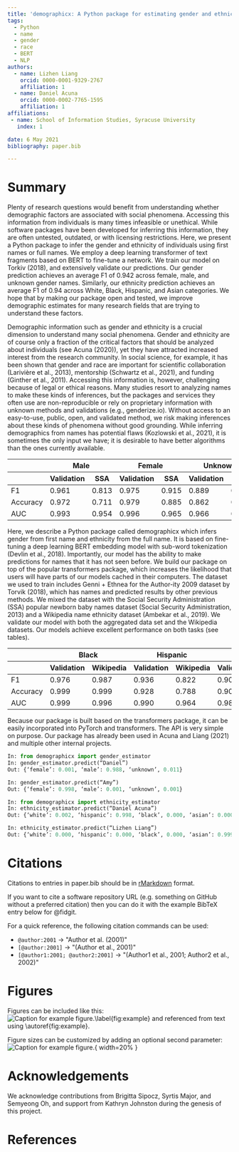 ```yaml
---
title: 'demographicx: A Python package for estimating gender and ethnicity using deep learning transformers'
tags:
  - Python
  - name
  - gender
  - race
  - BERT
  - NLP
authors:
  - name: Lizhen Liang
    orcid: 0000-0001-9329-2767
    affiliation: 1 
  - name: Daniel Acuna
    orcid: 0000-0002-7765-1595
    affiliation: 1
affiliations:
 - name: School of Information Studies, Syracuse University
   index: 1

date: 6 May 2021
bibliography: paper.bib

---
```


# Summary

Plenty of research questions would benefit from understanding whether demographic factors are associated with social phenomena. Accessing this information from individuals is many times infeasible or unethical. While software packages have been developed for inferring this information, they are often untested, outdated, or with licensing restrictions. Here, we present a Python package to infer the gender and ethnicity of individuals using first names or full names. We employ a deep learning transformer of text fragments based on BERT  to fine-tune a network. We train our model on Torkiv (2018), and extensively validate our predictions. Our gender prediction achieves an average F1 of 0.942 across female, male, and unknown gender names. Similarly, our ethnicity prediction achieves an average F1 of 0.94 across White, Black, Hispanic, and Asian categories. We hope that by making our package open and tested, we improve demographic estimates for many research fields that are trying to understand these factors.

Demographic information such as gender and ethnicity is a crucial dimension to understand many social phenomena. Gender and ethnicity are of course only a fraction of the critical factors that should be analyzed about individuals (see Acuna (2020)), yet they have attracted increased interest from the research community. In social science, for example, it has been shown that gender and race are important for scientific collaboration (Larivière et al., 2013), mentorship (Schwartz et al., 2021), and funding (Ginther et al., 2011). Accessing this information is, however, challenging because of legal or ethical reasons. Many studies resort to analyzing names to make these kinds of inferences, but the packages and services they often use are non-reproducible or rely on proprietary information with unknown methods and validations (e.g., genderize.io). Without access to an easy-to-use, public, open, and validated method, we risk making inferences about these kinds of phenomena without good grounding. While inferring demographics from names has potential flaws (Kozlowski et al., 2021), it is sometimes the only input we have; it is desirable to have better algorithms than the ones currently available.



<table>
    <thead>
        <tr>
            <th>       </th>
            <th colspan=2>Male</th>
            <th colspan=2>Female</th>
            <th colspan=2>Unknown</th>
        </tr>
        <tr>
            <th>       </th>
            <th colspan=1>Validation</th>
            <th colspan=1>SSA</th>
            <th colspan=1>Validation</th>
            <th colspan=1>SSA</th>
            <th colspan=1>Validation</th>
            <th colspan=1>SSA</th>
        </tr>
    </thead>
    <tbody>
        <tr>
            <td>F1</td>
            <td>0.961</td>
            <td>0.813</td>
            <td>0.975</td>
            <td>0.915</td>
            <td>0.889</td>
            <td>0.504</td>
        </tr>
        <tr>
            <td>Accuracy</td>
            <td>0.972</td>
            <td>0.711</td>
            <td>0.979</td>
            <td>0.885</td>
            <td>0.862</td>
            <td>0.664</td>
        </tr>
        <tr>
            <td>AUC</td>
            <td>0.993</td>
            <td>0.954</td>
            <td>0.996</td>
            <td>0.965</td>
            <td>0.966</td>
            <td>0.860</td>
        </tr>
    </tbody>
</table> 

  

Here, we describe a Python package called demographicx which infers gender from first name and ethnicity from the full name. It is based on fine-tuning a deep learning BERT embedding model with sub-word tokenization (Devlin et al., 2018). Importantly, our model has the ability to make predictions for names that it has not seen before. We build our package on top of the popular transformers package, which increases the likelihood that users will have parts of our models cached in their computers. The dataset we used to train includes Genni + Ethnea for the Author-ity 2009 dataset by Torvik (2018), which has names and predicted results by other previous methods. We mixed the dataset with the Social Security Administration (SSA) popular newborn baby names dataset (Social Security Administration, 2013) and a Wikipedia name ethnicity dataset (Ambekar et al., 2019). We validate our model with both the aggregated data set and the Wikipedia datasets. Our models achieve excellent performance on both tasks (see tables).

<table>
    <thead>
        <tr>
            <th>       </th>
            <th colspan=2>Black</th>
            <th colspan=2>Hispanic</th>
            <th colspan=2>White</th>
            <th colspan=2>Asian</th>
        </tr>
        <tr>
            <th>       </th>
            <th colspan=1>Validation</th>
            <th colspan=1>Wikipedia</th>
            <th colspan=1>Validation</th>
            <th colspan=1>Wikipedia</th>
            <th colspan=1>Validation</th>
            <th colspan=1>Wikipedia</th>
        </tr>
    </thead>
    <tbody>
        <tr>
            <td>F1</td>
            <td>0.976</td>
            <td>0.987</td>
            <td>0.936</td>
            <td>0.822</td>
            <td>0.907</td>
            <td>0.850</td>
            <td>0.941</td>
            <td>0.859</td>
        </tr>
        <tr>
            <td>Accuracy</td>
            <td>0.999</td>
            <td>0.999</td>
            <td>0.928</td>
            <td>0.788</td>
            <td>0.902</td>
            <td>0.856</td>
            <td>0.931</td>
            <td>0.843</td>
        </tr>
        <tr>
            <td>AUC</td>
            <td>0.999</td>
            <td>0.996</td>
            <td>0.990</td>
            <td>0.964</td>
            <td>0.983</td>
            <td>0.963</td>
            <td>0.989</td>
            <td>0.962</td>
        </tr>
    </tbody>
</table> 

Because our package is built based on the transformers package, it can be easily incorporated into PyTorch and transformers. The API is very simple on purpose. Our package has already been used in Acuna and Liang (2021) and multiple other internal projects.
``` python
In: from demographicx import gender_estimator
In: gender_estimator.predict(“Daniel”)
Out: {‘female’: 0.001, ‘male’: 0.988, ‘unknown’, 0.011}

In: gender_estimator.predict(“Amy”)
Out: {‘female’: 0.998, ‘male’: 0.001, ‘unknown’, 0.001}

In: from demographicx import ethnicity_estimator
In: ethnicity_estimator.predict(“Daniel Acuna”)
Out: {‘white’: 0.002, ‘hispanic’: 0.998, ‘black’, 0.000, ‘asian’: 0.000}

In: ethnicity_estimator.predict(“Lizhen Liang”)
Out: {‘white’: 0.000, ‘hispanic’: 0.000, ‘black’, 0.000, ‘asian’: 0.999}
```

# Citations

Citations to entries in paper.bib should be in
[rMarkdown](http://rmarkdown.rstudio.com/authoring_bibliographies_and_citations.html)
format.

If you want to cite a software repository URL (e.g. something on GitHub without a preferred
citation) then you can do it with the example BibTeX entry below for @fidgit.

For a quick reference, the following citation commands can be used:
- `@author:2001`  ->  "Author et al. (2001)"
- `[@author:2001]` -> "(Author et al., 2001)"
- `[@author1:2001; @author2:2001]` -> "(Author1 et al., 2001; Author2 et al., 2002)"

# Figures

Figures can be included like this:
![Caption for example figure.\label{fig:example}](figure.png)
and referenced from text using \autoref{fig:example}.

Figure sizes can be customized by adding an optional second parameter:
![Caption for example figure.](figure.png){ width=20% }

# Acknowledgements

We acknowledge contributions from Brigitta Sipocz, Syrtis Major, and Semyeong
Oh, and support from Kathryn Johnston during the genesis of this project.

# References